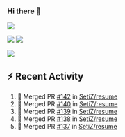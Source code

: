 ### Hi there 👋

![](https://github-profile-summary-cards.vercel.app/api/cards/profile-details?username=SetiZ&theme=github_dark)

![](https://github-profile-summary-cards.vercel.app/api/cards/repos-per-language?username=SetiZ&theme=github_dark)
![](https://github-profile-summary-cards.vercel.app/api/cards/most-commit-language?username=SetiZ&theme=github_dark)

![](https://github-profile-summary-cards.vercel.app/api/cards/stats?username=SetiZ&theme=github_dark)

## :zap: Recent Activity	

<!--START_SECTION:activity-->
1. 🎉 Merged PR [#142](https://github.com/SetiZ/resume/pull/142) in [SetiZ/resume](https://github.com/SetiZ/resume)
2. 🎉 Merged PR [#140](https://github.com/SetiZ/resume/pull/140) in [SetiZ/resume](https://github.com/SetiZ/resume)
3. 🎉 Merged PR [#139](https://github.com/SetiZ/resume/pull/139) in [SetiZ/resume](https://github.com/SetiZ/resume)
4. 🎉 Merged PR [#138](https://github.com/SetiZ/resume/pull/138) in [SetiZ/resume](https://github.com/SetiZ/resume)
5. 🎉 Merged PR [#137](https://github.com/SetiZ/resume/pull/137) in [SetiZ/resume](https://github.com/SetiZ/resume)
<!--END_SECTION:activity-->

<!--
**SetiZ/SetiZ** is a ✨ _special_ ✨ repository because its `README.md` (this file) appears on your GitHub profile.

Here are some ideas to get you started:

- 🔭 I’m currently working on ...
- 🌱 I’m currently learning ...
- 👯 I’m looking to collaborate on ...
- 🤔 I’m looking for help with ...
- 💬 Ask me about ...
- 📫 How to reach me: ...
- 😄 Pronouns: ...
- ⚡ Fun fact: ...
-->
